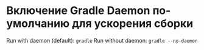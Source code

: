 # Включение Gradle Daemon по-умолчанию для ускорения сборки

Run with daemon (default): `gradle`
Run without daemon: `gradle --no-daemon`
